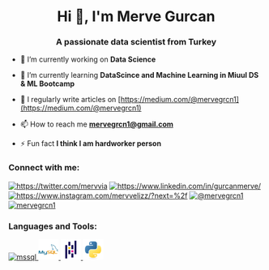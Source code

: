 <h1 align="center">Hi 👋, I'm Merve Gurcan</h1>
<h3 align="center">A passionate data scientist from Turkey</h3>

- 🔭 I’m currently working on **Data Science**

- 🌱 I’m currently learning **DataScince and Machine Learning in Miuul DS & ML Bootcamp**

- 📝 I regularly write articles on [https://medium.com/@mervegrcn1](https://medium.com/@mervegrcn1)

- 📫 How to reach me **mervegrcn1@gmail.com**

- ⚡ Fun fact **I think I am hardworker person**

<h3 align="left">Connect with me:</h3>
<p align="left">
<a href="https://twitter.com/https://twitter.com/mervvia" target="blank"><img align="center" src="https://raw.githubusercontent.com/rahuldkjain/github-profile-readme-generator/master/src/images/icons/Social/twitter.svg" alt="https://twitter.com/mervvia" height="30" width="40" /></a>
<a href="https://linkedin.com/in/https://www.linkedin.com/in/gurcanmerve/" target="blank"><img align="center" src="https://raw.githubusercontent.com/rahuldkjain/github-profile-readme-generator/master/src/images/icons/Social/linked-in-alt.svg" alt="https://www.linkedin.com/in/gurcanmerve/" height="30" width="40" /></a>
<a href="https://instagram.com/https://www.instagram.com/mervvelizz/?next=%2f" target="blank"><img align="center" src="https://raw.githubusercontent.com/rahuldkjain/github-profile-readme-generator/master/src/images/icons/Social/instagram.svg" alt="https://www.instagram.com/mervvelizz/?next=%2f" height="30" width="40" /></a>
<a href="https://medium.com/@mervegrcn1" target="blank"><img align="center" src="https://raw.githubusercontent.com/rahuldkjain/github-profile-readme-generator/master/src/images/icons/Social/medium.svg" alt="@mervegrcn1" height="30" width="40" /></a>
<a href="https://www.hackerrank.com/mervegrcn1" target="blank"><img align="center" src="https://raw.githubusercontent.com/rahuldkjain/github-profile-readme-generator/master/src/images/icons/Social/hackerrank.svg" alt="mervegrcn1" height="30" width="40" /></a>
</p>

<h3 align="left">Languages and Tools:</h3>
<p align="left"> <a href="https://www.microsoft.com/en-us/sql-server" target="_blank" rel="noreferrer"> <img src="https://www.svgrepo.com/show/303229/microsoft-sql-server-logo.svg" alt="mssql" width="40" height="40"/> </a> <a href="https://www.mysql.com/" target="_blank" rel="noreferrer"> <img src="https://raw.githubusercontent.com/devicons/devicon/master/icons/mysql/mysql-original-wordmark.svg" alt="mysql" width="40" height="40"/> </a> <a href="https://pandas.pydata.org/" target="_blank" rel="noreferrer"> <img src="https://raw.githubusercontent.com/devicons/devicon/2ae2a900d2f041da66e950e4d48052658d850630/icons/pandas/pandas-original.svg" alt="pandas" width="40" height="40"/> </a> <a href="https://www.python.org" target="_blank" rel="noreferrer"> <img src="https://raw.githubusercontent.com/devicons/devicon/master/icons/python/python-original.svg" alt="python" width="40" height="40"/> </a> </p>
